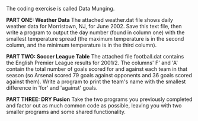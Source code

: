 The coding exercise is called Data Munging.

**PART ONE: Weather Data**
The attached weather.dat file shows daily weather data for Morristown, NJ, for June 2002. Save this text file, then write a program to output the day number
(found in column one) with the smallest temperature spread (the maximum temperature is in the second column, and the minimum temperature is in the third
column).

**PART TWO: Soccer League Table**
The attached file football.dat contains the English Premier League results for 2001/2. The columns' F' and 'A' contain the total number of goals scored for
and against each team in that season (so Arsenal scored 79 goals against opponents and 36 goals scored against them). Write a program to print the team's name
with the smallest difference in 'for' and 'against' goals.


**PART THREE: DRY Fusion**
Take the two programs you previously completed and factor out as much common code as possible, leaving you with two smaller programs and some shared
functionality.
